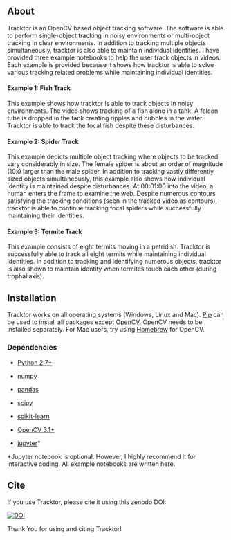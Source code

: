 About
------

Tracktor is an OpenCV based object tracking software. The software is able to perform single-object tracking in 
noisy environments or multi-object tracking in clear environments. In addition to tracking multiple objects
simultaneously, tracktor is also able to maintain individual identities. I have provided three example notebooks
to help the user track objects in videos. Each example is provided because it shows how tracktor is able to solve
various tracking related problems while maintaining individual identities.

#### Example 1: Fish Track
This example shows how tracktor is able to track objects in noisy environments. The video shows tracking of a fish
alone in a tank. A falcon tube is dropped in the tank creating ripples and bubbles in the water. Tracktor is able
to track the focal fish despite these disturbances.

#### Example 2: Spider Track
This example depicts multiple object tracking where objects to be tracked vary considerably in size. The female
spider is about an order of magnitude (10x) larger than the male spider. In addition to tracking vastly differently
sized objects simultaneously, this example also shows how individual identity is maintained despite disturbances. At
00:01:00 into the video, a human enters the frame to examine the web. Despite numerous contours satisfying the tracking
conditions (seen in the tracked video as contours), tracktor is able to continue tracking focal spiders while
successfully maintaining their identities.

#### Example 3: Termite Track
This example consists of eight termits moving in a petridish. Tracktor is successfully able to track all eight termits
while maintaining individual identities. In addition to tracking and identifying numerous objects, tracktor is also 
shown to maintain identity when termites touch each other (during trophallaxis).

Installation
------------
Tracktor works on all operating systems (Windows, Linux and Mac). 
[Pip](https://pip.pypa.io/en/stable/) can be used to install all packages except [OpenCV](http://opencv.org/). OpenCV needs to be installed separately. For Mac users, try using [Homebrew](https://brew.sh/) for OpenCV. 

### Dependencies

- [Python 2.7+](http://www.python.org)

- [numpy](http://www.numpy.org/)

- [pandas](https://pandas.pydata.org/)

- [scipy](http://www.scipy.org/)

- [scikit-learn](http://scikit-learn.org/stable/)

- [OpenCV 3.1+](http://opencv.org/)

- [jupyter](http://jupyter.org/)*

*Jupyter notebook is optional. However, I highly recommend it for interactive coding. All example notebooks are written here.

Cite
----

If you use Tracktor, please cite it using this zenodo DOI:

[![DOI](https://zenodo.org/badge/DOI/10.5281/zenodo.1134016.svg)](https://doi.org/10.5281/zenodo.1134016)


Thank You for using and citing Tracktor!
